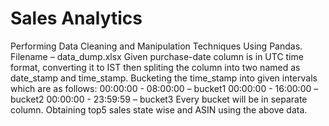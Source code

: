 # Sales Analytics
Performing Data Cleaning and Manipulation Techniques Using Pandas. 
Filename – data_dump.xlsx 
Given purchase-date column is in UTC time format, converting it to IST then spliting the column into two named as date_stamp and time_stamp. 
Bucketing the time_stamp into given intervals which are as follows: 
     00:00:00 - 08:00:00 – bucket1
     00:00:00 - 16:00:00 – bucket2
     00:00:00 - 23:59:59 – bucket3
Every bucket will be in separate column. 
Obtaining  top5 sales state wise and ASIN using the above data. 
